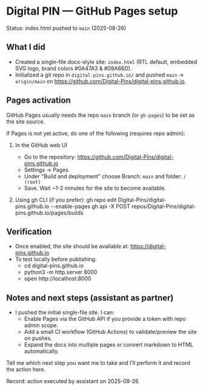 Digital PIN — GitHub Pages setup
=================================

Status: index.html pushed to `main` (2025-08-26)

What I did
----------
- Created a single-file docs-style site: `index.html` (RTL default, embedded SVG logo, brand colors #0A47A3 & #09A66D).
- Initialized a git repo in `digital-pins.github.io/` and pushed `main` -> `origin/main` on https://github.com/Digital-Pins/digital-pins.github.io.

Pages activation
----------------
GitHub Pages usually needs the repo `main` branch (or `gh-pages`) to be set as the site source.

If Pages is not yet active, do one of the following (requires repo admin):

1) In the GitHub web UI
   - Go to the repository: https://github.com/Digital-Pins/digital-pins.github.io
   - Settings -> Pages
   - Under "Build and deployment" choose Branch: `main` and folder: `/ (root)`
   - Save. Wait ~1-2 minutes for the site to become available.

2) Using gh CLI (if you prefer):
   gh repo edit Digital-Pins/digital-pins.github.io --enable-pages
   gh api -X POST repos/Digital-Pins/digital-pins.github.io/pages/builds

Verification
------------
- Once enabled, the site should be available at: https://digital-pins.github.io
- To test locally before publishing:
  - cd digital-pins.github.io
  - python3 -m http.server 8000
  - open http://localhost:8000

Notes and next steps (assistant as partner)
------------------------------------------
- I pushed the initial single-file site. I can:
  - Enable Pages via the GitHub API if you provide a token with repo admin scope.
  - Add a small CI workflow (GitHub Actions) to validate/preview the site on pushes.
  - Expand the docs into multiple pages or convert markdown to HTML automatically.

Tell me which next step you want me to take and I'll perform it and record the action here.

Record: action executed by assistant on 2025-08-26
